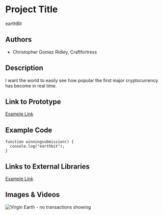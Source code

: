 # Project Title
earthBit

## Authors
- Christopher Gomez Ridley, Craftfortress

## Description
I want the world to easily see how popular the first major cryptocurrency has become in real time.

## Link to Prototype
[Example Link](http://www.google.com "Example Link")

## Example Code
```
function winningsubmission() {
  console.log("earthbit");
}
```

## Links to External Libraries
[Example Link](https://github.com/dataarts/webgl-globe "Webgl Globe")


## Images & Videos

![Virgin Earth - no transactions showing](http://i.imgur.com/S97igwR.jpg "Virgin Earth")

